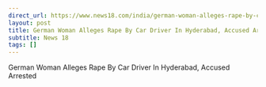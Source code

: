 ```yaml
---
direct_url: https://www.news18.com/india/german-woman-alleges-rape-by-car-driver-in-hyderabad-accused-arrested-9282652.html
layout: post
title: German Woman Alleges Rape By Car Driver In Hyderabad, Accused Arrested
subtitle: News 18
tags: []
---
```


German Woman Alleges Rape By Car Driver In Hyderabad, Accused Arrested
